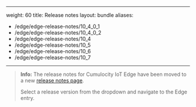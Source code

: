 ---
weight: 60
title: Release notes
layout: bundle
aliases:
  - /edge/edge-release-notes/10_4_0_1
  - /edge/edge-release-notes/10_4_0_2
  - /edge/edge-release-notes/10_4
  - /edge/edge-release-notes/10_5
  - /edge/edge-release-notes/10_6
  - /edge/edge-release-notes/10_7
 ---

>**Info:** The release notes for Cumulocity IoT Edge have been moved to a new [release notes page](https://cumulocity.com/guides/release-notes). 
>
>Select a release version from the dropdown and navigate to the Edge entry.